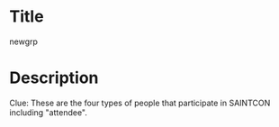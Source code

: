 # Title

newgrp

# Description

Clue: These are the four types of people that participate in SAINTCON including "attendee".
